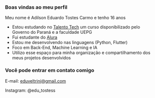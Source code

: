### Boas vindas ao meu perfil

Meu nome é Adilson Eduardo Tostes Carmo e tenho 16 anos

- Estou estudando no [Talento Tech](https://ead.uepg.br/site/talento_tech) um curso disponibilizado pelo Governo do Paraná e a faculdade UEPG
- Fui estudante do [Alura](https://www.alura.com.br)
- Estou me desenvolvendo nas linguagens (Python, Flutter)
- Foco em Back-End, Machine Learning e IA
- Utilizo esse espaço para minha organização e compartilhamento dos meus projetos desenvolvidos

### Você pode entrar em contato comigo

E-mail: eduveltrini@gmail.com

Instagram: @edu_tostess
